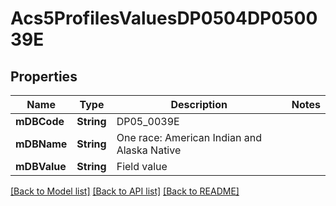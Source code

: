 # Acs5ProfilesValuesDP0504DP050039E

## Properties
Name | Type | Description | Notes
------------ | ------------- | ------------- | -------------
**mDBCode** | **String** | DP05_0039E | 
**mDBName** | **String** | One race: American Indian and Alaska Native | 
**mDBValue** | **String** | Field value | 

[[Back to Model list]](../README.md#documentation-for-models) [[Back to API list]](../README.md#documentation-for-api-endpoints) [[Back to README]](../README.md)


